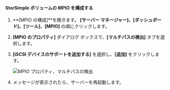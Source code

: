 #### <a name="to-configure-mpio-for-storsimple-volumes"></a>StorSimple ボリュームの MPIO を構成する
1. **[MPIO の構成]**を開きます。 **[サーバー マネージャー]、[ダッシュボード]、[ツール]、[MPIO]** の順にクリックします。
2. **[MPIO のプロパティ]** ダイアログ ボックスで、**[マルチパスの検出]** タブを選択します。
3. **[iSCSI デバイスのサポートを追加する]** を選択し、**[追加]** をクリックします。  
   
    ![MPIO プロパティ、マルチパスの検出](./media/storsimple-configure-mpio-volumes/IC741003.png)
4. メッセージが表示されたら、サーバーを再起動します。

